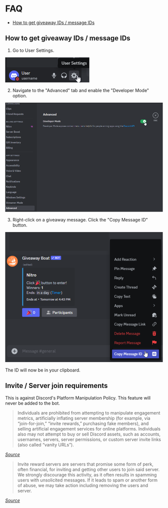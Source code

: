 # FAQ

- [How to get giveaway IDs / message IDs](#how-to-get-giveaway-ids--message-ids)

## How to get giveaway IDs / message IDs

1. Go to User Settings.

![User Settings](/assets/faq/message-id/user-settings-button.png)

2. Navigate to the "Advanced" tab and enable the "Developer Mode" option.

![Developer Mode](/assets/faq/message-id/developer-mode.png)

3. Right-click on a giveaway message. Click the "Copy Message ID" button.

![Copy Message ID](/assets/faq/message-id/copy-msg-id.png)

The ID will now be in your clipboard.

## Invite / Server join requirements

This is against Discord's Platform Manipulation Policy. This feature will never be added to the bot.

> Individuals are prohibited from attempting to manipulate engagement metrics, artificially inflating server membership (for example, via “join-for-join,” “invite rewards,” purchasing fake members), and selling artificial engagement services for online platforms. Individuals also may not attempt to buy or sell Discord assets, such as accounts, usernames, servers, server permissions, or custom server invite links (also called “vanity URLs”).

_[Source](https://discord.com/safety/platform-manipulation-policy-explainer)_

> Invite reward servers are servers that promise some form of perk, often financial, for inviting and getting other users to join said server. We strongly discourage this activity, as it often results in spamming users with unsolicited messages. If it leads to spam or another form of abuse, we may take action including removing the users and server.

_[Source](https://discord.com/safety/360044104071-Tips-against-spam-and-hacking)_
